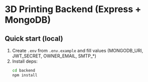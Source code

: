 # 3D Printing Backend (Express + MongoDB)

## Quick start (local)

1. Create `.env` from `.env.example` and fill values (MONGODB_URI, JWT_SECRET, OWNER_EMAIL, SMTP_*)
2. Install deps:
   ```bash
   cd backend
   npm install
